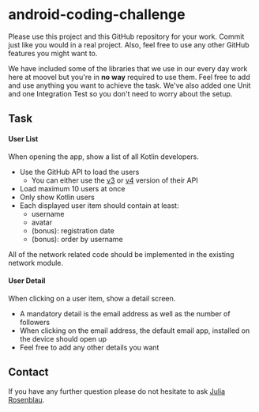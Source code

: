 # android-coding-challenge

Please use this project and this GitHub repository for your work. Commit just like you would in a real project. Also, feel free to use any other GitHub features you might want to.

We have included some of the libraries that we use in our every day work here at moovel but you're in **no way** required to use them. Feel free to add and use anything you want to achieve the task. We've also added one Unit and one Integration Test so you don't need to worry about the setup.

## Task

#### User List

When opening the app, show a list of all Kotlin developers.

* Use the GitHub API to load the users
  * You can either use the [v3](https://developer.github.com/v3/search/#search-users) or [v4](https://developer.github.com/v4/object/user/) version of their API
* Load maximum 10 users at once
* Only show Kotlin users
* Each displayed user item should contain at least:
  * username
  * avatar
  * (bonus): registration date
  * (bonus): order by username

All of the network related code should be implemented in the existing network module.

#### User Detail

When clicking on a user item, show a detail screen.

* A mandatory detail is the email address as well as the number of followers
* When clicking on the email address, the default email app, installed on the device should open up
* Feel free to add any other details you want

## Contact

If you have any further question please do not hesitate to ask [Julia Rosenblau](mailto:julia.rosenblau@moovel.com).
